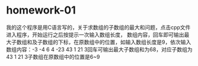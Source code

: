 homework-01
===========
我的这个程序是用C语言写的，关于求数组的子数组的最大和问题，点击cpp文件进入程序，开始运行之后按提示一次输入数组长度，
数组内容，回车即可输出最大子数组和及子数组的下标，在原数组中的位置，如输入数组长度是9，依次输入数组内容：-3 -4  6 4
-23 43 1 21 3回车可输出最大子数组和为68，对应子数组为43 1 21 3子数组在原数组中的位置是6~9

